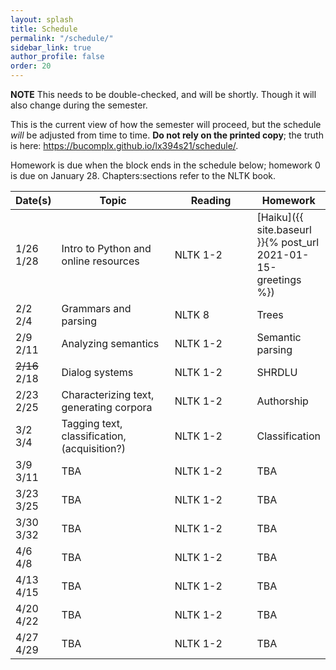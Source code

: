 ```yaml
---
layout: splash
title: Schedule
permalink: "/schedule/"
sidebar_link: true
author_profile: false
order: 20
---
```


**NOTE** This needs to be double-checked, and will be shortly.
Though it will also change during the semester.

This is the current view of how the semester will proceed, but the schedule *will* be adjusted from time to time.
**Do not rely on the printed copy**; the truth is here:
<https://bucomplx.github.io/lx394s21/schedule/>.

Homework is due when the block ends in the schedule below; homework 0 is due on January 28.
Chapters:sections refer to the NLTK book.


<table>
    <colgroup>
        <col width="10%" />
        <col width="40%" />
        <col width="30%" />
        <col width="20%" />
    </colgroup>
    <thead>
        <tr class="header">
            <th>Date(s)</th>
            <th>Topic</th>
            <th>Reading</th>
            <th>Homework</th>
        </tr>
    </thead>
    <tbody>
        <tr>
            <td markdown="span">
                1/26<br>1/28
            </td>
            <td markdown="span">
                Intro to Python and online resources
            </td>
            <td markdown="span">
                NLTK 1-2
            </td>
            <td markdown="span">
                [Haiku]({{ site.baseurl }}{% post_url 2021-01-15-greetings %})
            </td>
        </tr>
        <tr>
            <td markdown="span">
                2/2<br>2/4
            </td>
            <td markdown="span">
                Grammars and parsing
            </td>
            <td markdown="span">
                NLTK 8
            </td>
            <td markdown="span">
                Trees
            </td>
        </tr>
        <tr>
            <td markdown="span">
                2/9<br>2/11
            </td>
            <td markdown="span">
                Analyzing semantics
            </td>
            <td markdown="span">
                NLTK 1-2
            </td>
            <td markdown="span">
               Semantic parsing
            </td>
        </tr>
        <tr>
            <td markdown="span">
                <s>2/16</s><br>2/18
            </td>
            <td markdown="span">
               Dialog systems
            </td>
            <td markdown="span">
                NLTK 1-2
            </td>
            <td markdown="span">
               SHRDLU
            </td>
        </tr>
        <tr>
            <td markdown="span">
                2/23<br>2/25
            </td>
            <td markdown="span">
               Characterizing text, generating corpora
            </td>
            <td markdown="span">
                NLTK 1-2
            </td>
            <td markdown="span">
                Authorship
            </td>
        </tr>
        <tr>
            <td markdown="span">
                3/2<br>3/4
            </td>
            <td markdown="span">
               Tagging text, classification, (acquisition?)
            </td>
            <td markdown="span">
                NLTK 1-2
            </td>
            <td markdown="span">
               Classification
            </td>
        </tr>
        <tr>
            <td markdown="span">
                3/9<br>3/11
            </td>
            <td markdown="span">
               TBA
            </td>
            <td markdown="span">
                NLTK 1-2
            </td>
            <td markdown="span">
                TBA
            </td>
        </tr>
        <tr>
            <td markdown="span">
                3/23<br>3/25
            </td>
            <td markdown="span">
                TBA
            </td>
            <td markdown="span">
                NLTK 1-2
            </td>
            <td markdown="span">
                TBA
            </td>
        </tr>
        <tr>
            <td markdown="span">
                3/30<br>3/32
            </td>
            <td markdown="span">
               TBA
            </td>
            <td markdown="span">
                NLTK 1-2
            </td>
            <td markdown="span">
               TBA
            </td>
        </tr>
        <tr>
            <td markdown="span">
                4/6<br>4/8
            </td>
            <td markdown="span">
               TBA
            </td>
            <td markdown="span">
                NLTK 1-2
            </td>
            <td markdown="span">
               TBA
            </td>
        </tr>
        <tr>
            <td markdown="span">
                4/13<br>4/15
            </td>
            <td markdown="span">
               TBA
            </td>
            <td markdown="span">
                NLTK 1-2
            </td>
            <td markdown="span">
               TBA
            </td>
        </tr>
        <tr>
            <td markdown="span">
                4/20<br>4/22
            </td>
            <td markdown="span">
               TBA
            </td>
            <td markdown="span">
                NLTK 1-2
            </td>
            <td markdown="span">
               TBA
            </td>
        </tr>
        <tr>
            <td markdown="span">
                4/27<br>4/29
            </td>
            <td markdown="span">
               TBA
            </td>
            <td markdown="span">
                NLTK 1-2
            </td>
            <td markdown="span">
               TBA
            </td>
        </tr>
    </tbody>
</table>


